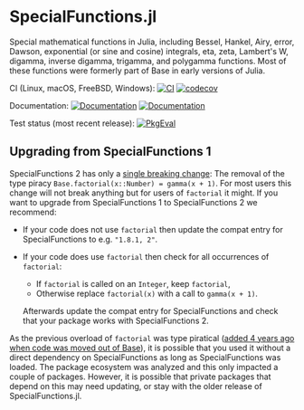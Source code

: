 # SpecialFunctions.jl

Special mathematical functions in Julia, including Bessel, Hankel, Airy, error, Dawson, exponential (or sine and cosine) integrals,
eta, zeta, Lambert's W, digamma, inverse digamma, trigamma, and polygamma functions.
Most of these functions were formerly part of Base in early versions of Julia.

CI (Linux, macOS, FreeBSD, Windows):
[![CI](https://github.com/JuliaMath/SpecialFunctions.jl/workflows/CI/badge.svg)](https://github.com/JuliaMath/SpecialFunctions.jl/actions?query=workflow%3ACI)
[![codecov](https://codecov.io/gh/JuliaMath/SpecialFunctions.jl/branch/master/graph/badge.svg?token=qIKzX2I5ZK)](https://codecov.io/gh/JuliaMath/SpecialFunctions.jl)

Documentation:
[![Documentation](https://img.shields.io/badge/docs-stable-blue.svg)](https://specialfunctions.JuliaMath.org/stable)
[![Documentation](https://img.shields.io/badge/docs-dev-blue.svg)](https://specialfunctions.JuliaMath.org/dev)

Test status (most recent release):
[![PkgEval](https://juliaci.github.io/NanosoldierReports/pkgeval_badges/S/SpecialFunctions.svg)](https://juliaci.github.io/NanosoldierReports/pkgeval_badges/report.html)

## Upgrading from SpecialFunctions 1

SpecialFunctions 2 has only a [single breaking change](https://github.com/JuliaMath/SpecialFunctions.jl/pull/297):
The removal of the type piracy `Base.factorial(x::Number) = gamma(x + 1)`.
For most users this change will not break anything but for users of `factorial` it might.
If you want to upgrade from SpecialFunctions 1 to SpecialFunctions 2 we recommend:

- If your code does not use `factorial` then update the compat entry for SpecialFunctions to e.g. `"1.8.1, 2"`.
- If your code does use `factorial` then check for all occurrences of `factorial`:

  - If `factorial` is called on an `Integer`, keep `factorial`,
  - Otherwise replace `factorial(x)` with a call to `gamma(x + 1)`.

  Afterwards update the compat entry for SpecialFunctions and check that your package works with SpecialFunctions 2.

As the previous overload of `factorial` was type piratical ([added 4 years ago when code was moved out of Base](https://github.com/fredrikekre/SpecialFunctions.jl/blame/148574086f3da1d9f7e05d4eb538f91a73775d96/src/gamma.jl#L757-L758)), it is possible that you used it without a direct dependency on SpecialFunctions as long as SpecialFunctions was loaded.
The package ecosystem was analyzed and this only impacted a couple of packages. However, it is possible that private packages that depend on this may need updating, or stay with the older release of SpecialFunctions.jl.
